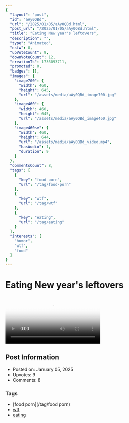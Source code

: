 ```yaml
---
{
  "layout": "post",
  "id": "aAy0QBd",
  "url": "/2025/01/05/aAy0QBd.html",
  "post_url": "/2025/01/05/aAy0QBd.html",
  "title": "Eating New year's leftovers",
  "description": "",
  "type": "Animated",
  "nsfw": 0,
  "upVoteCount": 9,
  "downVoteCount": 12,
  "creationTs": 1736093711,
  "promoted": 0,
  "badges": [],
  "images": {
    "image700": {
      "width": 460,
      "height": 645,
      "url": "/assets/media/aAy0QBd_image700.jpg"
    },
    "image460": {
      "width": 460,
      "height": 645,
      "url": "/assets/media/aAy0QBd_image460.jpg"
    },
    "image460sv": {
      "width": 460,
      "height": 644,
      "url": "/assets/media/aAy0QBd_video.mp4",
      "hasAudio": 1,
      "duration": 9
    }
  },
  "commentsCount": 8,
  "tags": [
    {
      "key": "food porn",
      "url": "/tag/food-porn"
    },
    {
      "key": "wtf",
      "url": "/tag/wtf"
    },
    {
      "key": "eating",
      "url": "/tag/eating"
    }
  ],
  "interests": [
    "humor",
    "wtf",
    "food"
  ]
}
---
```


# Eating New year's leftovers

<video controls playsinline loop poster="/assets/media/aAy0QBd_image460.jpg">
  <source src="/assets/media/aAy0QBd_video.mp4" type="video/mp4">
  Your browser does not support the video tag.
</video>

## Post Information

- Posted on: January 05, 2025
- Upvotes: 9
- Comments: 8

### Tags

- [food porn](/tag/food porn)
- [wtf](/tag/wtf)
- [eating](/tag/eating)
